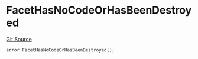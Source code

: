 # FacetHasNoCodeOrHasBeenDestroyed
[Git Source](https://github.com/thrackle-io/tron/blob/baac0bbfdefb8a299b09493a3979f2ef5c07be0f/src/client/token/handler/diamond/HandlerDiamond.sol)


```solidity
error FacetHasNoCodeOrHasBeenDestroyed();
```

